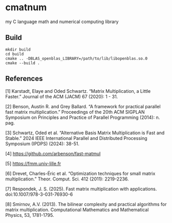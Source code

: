 # cmatnum
my C language math and numerical computing library

## Build
```
mkdir build
cd build
cmake .. -DBLAS_openblas_LIBRARY=/path/to/lib/libopenblas.so.0
cmake --build .
```

## References

[1] Karstadt, Elaye and Oded Schwartz. “Matrix Multiplication, a Little Faster.” Journal of the ACM (JACM) 67 (2020): 1 - 31.

[2] Benson, Austin R. and Grey Ballard. “A framework for practical parallel fast matrix multiplication.” Proceedings of the 20th ACM SIGPLAN Symposium on Principles and Practice of Parallel Programming (2014): n. pag.

[3] Schwartz, Oded et al. “Alternative Basis Matrix Multiplication is Fast and Stable.” 2024 IEEE International Parallel and Distributed Processing Symposium (IPDPS) (2024): 38-51.

[4] https://github.com/arbenson/fast-matmul

[5] https://fmm.univ-lille.fr

[6] Drevet, Charles-Éric et al. “Optimization techniques for small matrix multiplication.” Theor. Comput. Sci. 412 (2011): 2219-2236.

[7] Respondek, J. S. (2025). Fast matrix multiplication with applications. doi:10.1007/978-3-031-76930-6

[8] Smirnov, A.V. (2013). The bilinear complexity and practical algorithms for matrix multiplication. Computational Mathematics and Mathematical Physics, 53, 1781-1795.
